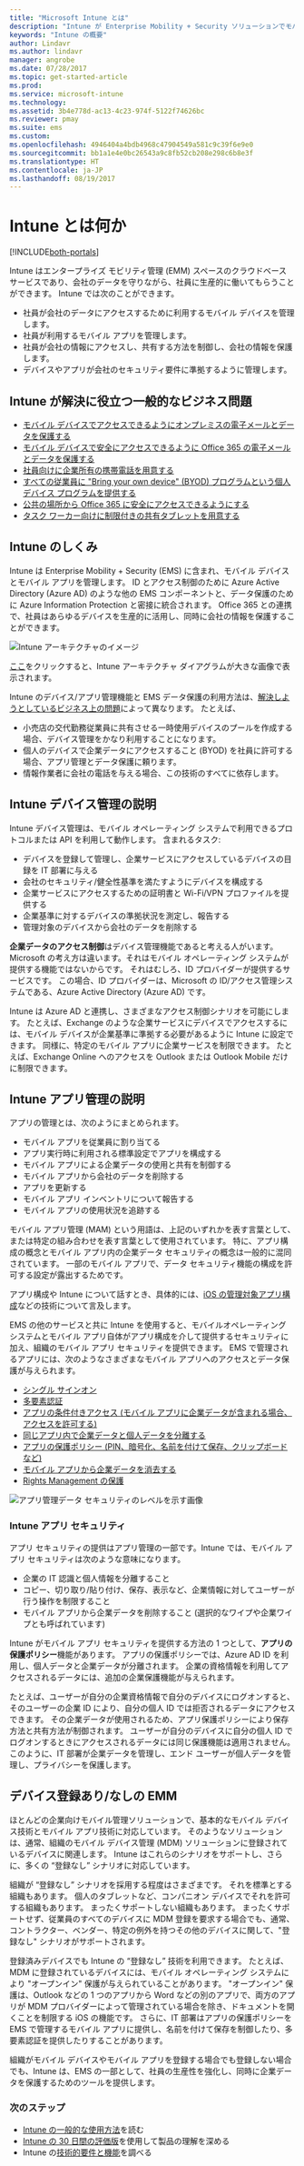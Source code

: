 ```yaml
---
title: "Microsoft Intune とは"
description: "Intune が Enterprise Mobility + Security ソリューションでモバイル デバイス (MDM) とモバイル アプリ (MAM) を管理し、会社のデータを保護するしくみについて説明します。"
keywords: "Intune の概要"
author: Lindavr
ms.author: lindavr
manager: angrobe
ms.date: 07/28/2017
ms.topic: get-started-article
ms.prod: 
ms.service: microsoft-intune
ms.technology: 
ms.assetid: 3b4e778d-ac13-4c23-974f-5122f74626bc
ms.reviewer: pmay
ms.suite: ems
ms.custom: 
ms.openlocfilehash: 4946404a4bdb4968c47904549a581c9c39f6e9e0
ms.sourcegitcommit: bb1a1e4e0bc26543a9c8fb52cb208e298c6b8e3f
ms.translationtype: HT
ms.contentlocale: ja-JP
ms.lasthandoff: 08/19/2017
---
```

# <a name="what-is-intune"></a>Intune とは何か

[!INCLUDE[both-portals](./includes/note-for-both-portals.md)]

Intune はエンタープライズ モビリティ管理 (EMM) スペースのクラウドベース サービスであり、会社のデータを守りながら、社員に生産的に働いてもらうことができます。 Intune では次のことができます。
* 社員が会社のデータにアクセスするために利用するモバイル デバイスを管理します。
* 社員が利用するモバイル アプリを管理します。
* 社員が会社の情報にアクセスし、共有する方法を制御し、会社の情報を保護します。
* デバイスやアプリが会社のセキュリティ要件に準拠するように管理します。

## <a name="common-business-problems-that-intune-helps-solve"></a>Intune が解決に役立つ一般的なビジネス問題

* [モバイル デバイスでアクセスできるようにオンプレミスの電子メールとデータを保護する](common-scenarios.md#protecting-your-on-premises-email-and-data-so-it-can-be-safely-accessed-by-mobile-devices)
* [モバイル デバイスで安全にアクセスできるように Office 365 の電子メールとデータを保護する](common-scenarios.md#protecting-your-office-365-email-and-data-so-it-can-be-safely-accessed-by-mobile-devices)
* [社員向けに企業所有の携帯電話を用意する](common-scenarios.md#issue-corporate-owned-phones-to-your-employees)
* [すべての従業員に "Bring your own device" (BYOD) プログラムという個人デバイス プログラムを提供する](common-scenarios.md#offer-a-bring-your-own-device-program-to-all-employees)
* [公共の場所から Office 365 に安全にアクセスできるようにする](common-scenarios.md#enable-your-employees-to-securely-access-office-365-from-an-unmanaged-public-kiosk)
* [タスク ワーカー向けに制限付きの共有タブレットを用意する](common-scenarios.md#issue-limited-use-shared-tablets-to-your-employees)


## <a name="how-does-intune-work"></a>Intune のしくみ
Intune は Enterprise Mobility + Security (EMS) に含まれ、モバイル デバイスとモバイル アプリを管理します。 ID とアクセス制御のために Azure Active Directory (Azure AD) のような他の EMS コンポーネントと、データ保護のために Azure Information Protection と密接に統合されます。 Office 365 との連携で、社員はあらゆるデバイスを生産的に活用し、同時に会社の情報を保護することができます。

![Intune アーキテクチャのイメージ](./media/intunearch_sm.png)

[ここ](./media/intunearchitecture.svg)をクリックすると、Intune アーキテクチャ ダイアグラムが大きな画像で表示されます。

Intune のデバイス/アプリ管理機能と EMS データ保護の利用方法は、[解決しようとしているビジネス上の問題](#common-business-problems-that-intune-helps-solve)によって異なります。 たとえば、
* 小売店の交代勤務従業員に共有させる一時使用デバイスのプールを作成する場合、デバイス管理をかなり利用することになります。
* 個人のデバイスで企業データにアクセスすること (BYOD) を社員に許可する場合、アプリ管理とデータ保護に頼ります。  
* 情報作業者に会社の電話を与える場合、この技術のすべてに依存します。

## <a name="intune-device-management-explained"></a>Intune デバイス管理の説明
Intune デバイス管理は、モバイル オペレーティング システムで利用できるプロトコルまたは API を利用して動作します。 含まれるタスク:
* デバイスを登録して管理し、企業サービスにアクセスしているデバイスの目録を IT 部署に与える
* 会社のセキュリティ/健全性基準を満たすようにデバイスを構成する
* 企業サービスにアクセスするための証明書と Wi-Fi/VPN プロファイルを提供する
* 企業基準に対するデバイスの準拠状況を測定し、報告する
* 管理対象のデバイスから会社のデータを削除する  

**企業データのアクセス制御**はデバイス管理機能であると考える人がいます。 Microsoft の考え方は違います。それはモバイル オペレーティング システムが提供する機能ではないからです。 それはむしろ、ID プロバイダーが提供するサービスです。 この場合、ID プロバイダーは、Microsoft の ID/アクセス管理システムである、Azure Active Directory (Azure AD) です。  

Intune は Azure AD と連携し、さまざまなアクセス制御シナリオを可能にします。 たとえば、Exchange のような企業サービスにデバイスでアクセスするには、モバイル デバイスが企業基準に準拠する必要があるように Intune に設定できます。 同様に、特定のモバイル アプリに企業サービスを制限できます。 たとえば、Exchange Online へのアクセスを Outlook または Outlook Mobile だけに制限できます。

## <a name="intune-app-management-explained"></a>Intune アプリ管理の説明
アプリの管理とは、次のようにまとめられます。
* モバイル アプリを従業員に割り当てる
* アプリ実行時に利用される標準設定でアプリを構成する
* モバイル アプリによる企業データの使用と共有を制御する
* モバイル アプリから会社のデータを削除する   
* アプリを更新する
* モバイル アプリ インベントリについて報告する
* モバイル アプリの使用状況を追跡する

モバイル アプリ管理 (MAM) という用語は、上記のいずれかを表す言葉として、または特定の組み合わせを表す言葉として使用されています。 特に、アプリ構成の概念とモバイル アプリ内の企業データ セキュリティの概念は一般的に混同されています。 一部のモバイル アプリで、データ セキュリティ機能の構成を許可する設定が露出するためです。

アプリ構成や Intune について話すとき、具体的には、[iOS の管理対象アプリ構成](https://developer.apple.com/library/content/samplecode/sc2279/Introduction/Intro.html)などの技術について言及します。

EMS の他のサービスと共に Intune を使用すると、モバイルオペレーティング システムとモバイル アプリ自体がアプリ構成を介して提供するセキュリティに加え、組織のモバイル アプリ セキュリティを提供できます。 EMS で管理されるアプリには、次のようなさまざまなモバイル アプリへのアクセスとデータ保護が与えられます。

* [シングル サインオン](https://docs.microsoft.com/azure/active-directory/active-directory-appssoaccess-whatis)  
*   [多要素認証](https://docs.microsoft.com/multi-factor-authentication/multi-factor-authentication)
* [アプリの条件付きアクセス (モバイル アプリに企業データが含まれる場合、アクセスを許可する)](app-based-conditional-access-intune.md)
* [同じアプリ内で企業データと個人データを分離する](app-protection-policy.md)
* [アプリの保護ポリシー (PIN、暗号化、名前を付けて保存、クリップボードなど)](app-protection-policies.md)
* [モバイル アプリから企業データを消去する](apps-selective-wipe.md)
* [Rights Management の保護](https://docs.microsoft.com/information-protection/understand-explore/what-is-azure-rms)

![アプリ管理データ セキュリティのレベルを示す画像](./media/managing-mobile-apps.png)

### <a name="intune-app-security"></a>Intune アプリ セキュリティ
アプリ セキュリティの提供はアプリ管理の一部です。Intune では、モバイル アプリ セキュリティは次のような意味になります。
* 企業の IT 認識と個人情報を分離すること
* コピー、切り取り/貼り付け、保存、表示など、企業情報に対してユーザーが行う操作を制限すること
* モバイル アプリから企業データを削除すること (選択的なワイプや企業ワイプとも呼ばれています)

Intune がモバイル アプリ セキュリティを提供する方法の 1 つとして、**アプリの保護ポリシー**機能があります。 アプリの保護ポリシーでは、Azure AD ID を利用し、個人データと企業データが分離されます。 企業の資格情報を利用してアクセスされるデータには、追加の企業保護機能が与えられます。

たとえば、ユーザーが自分の企業資格情報で自分のデバイスにログオンすると、そのユーザーの企業 ID により、自分の個人 ID では拒否されるデータにアクセスできます。 その企業データが使用されるため、アプリ保護ポリシーにより保存方法と共有方法が制御されます。 ユーザーが自分のデバイスに自分の個人 ID でログオンするときにアクセスされるデータには同じ保護機能は適用されません。 このように、IT 部署が企業データを管理し、エンド ユーザーが個人データを管理し、プライバシーを保護します。

## <a name="emm-with-and-without-device-enrollment"></a>デバイス登録あり/なしの EMM
ほとんどの企業向けモバイル管理ソリューションで、基本的なモバイル デバイス技術とモバイル アプリ技術に対応しています。 そのようなソリューションは、通常、組織のモバイル デバイス管理 (MDM) ソリューションに登録されているデバイスに関連します。 Intune はこれらのシナリオをサポートし、さらに、多くの “登録なし” シナリオに対応しています。  

組織が “登録なし” シナリオを採用する程度はさまざまです。 それを標準とする組織もあります。 個人のタブレットなど、コンパニオン デバイスでそれを許可する組織もあります。 まったくサポートしない組織もあります。 まったくサポートせず、従業員のすべてのデバイスに MDM 登録を要求する場合でも、通常、コントラクター、ベンダー、特定の例外を持つその他のデバイスに関して、"登録なし" シナリオがサポートされます。

登録済みデバイスでも Intune の “登録なし” 技術を利用できます。 たとえば、MDM に登録されているデバイスには、モバイル オペレーティング システムにより "オープンイン" 保護が与えられていることがあります。 "オープンイン" 保護は、Outlook などの 1 つのアプリから Word などの別のアプリで、両方のアプリが MDM プロバイダーによって管理されている場合を除き、ドキュメントを開くことを制限する iOS の機能です。 さらに、IT 部署はアプリの保護ポリシーを EMS で管理するモバイル アプリに提供し、名前を付けて保存を制御したり、多要素認証を提供したりすることがあります。

組織がモバイル デバイスやモバイル アプリを登録する場合でも登録しない場合でも、Intune は、EMS の一部として、社員の生産性を強化し、同時に企業データを保護するためのツールを提供します。



### <a name="next-steps"></a>次のステップ
* [Intune の一般的な使用方法](common-scenarios.md)を読む
* [Intune の 30 日間の評価版](free-trial-sign-up.md)を使用して製品の理解を深める
* Intune の[技術的要件と機能](supported-devices-browsers.md)を調べる
